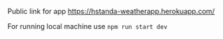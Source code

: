 Public link for app 
https://hstanda-weatherapp.herokuapp.com/

For running local machine use 
`npm run start dev`


